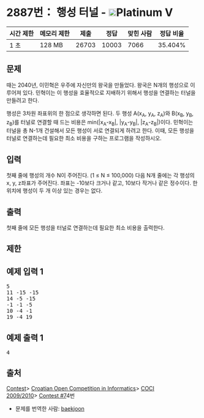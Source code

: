 # 2887번： 행성 터널 - <img src="https://static.solved.ac/tier_small/16.svg" style="height:20px" />Platinum V


| 시간 제한 | 메모리 제한 | 제출 | 정답 | 맞힌 사람 | 정답 비율 |
| --- | --- | --- | --- | --- | --- |
| 1 초 | 128 MB | 26703 | 10003 | 7066 | 35.404% |


## 문제


때는 2040년, 이민혁은 우주에 자신만의 왕국을 만들었다. 왕국은 N개의 행성으로 이루어져 있다. 민혁이는 이 행성을 효율적으로 지배하기 위해서 행성을 연결하는 터널을 만들려고 한다.

행성은 3차원 좌표위의 한 점으로 생각하면 된다. 두 행성 A(x<sub>A</sub>, y<sub>A</sub>, z<sub>A</sub>)와 B(x<sub>B</sub>, y<sub>B</sub>, z<sub>B</sub>)를 터널로 연결할 때 드는 비용은 min(|x<sub>A</sub>-x<sub>B</sub>|, |y<sub>A</sub>-y<sub>B</sub>|, |z<sub>A</sub>-z<sub>B</sub>|)이다.
민혁이는 터널을 총 N-1개 건설해서 모든 행성이 서로 연결되게 하려고 한다. 이때, 모든 행성을 터널로 연결하는데 필요한 최소 비용을 구하는 프로그램을 작성하시오.




## 입력


첫째 줄에 행성의 개수 N이 주어진다. (1 ≤ N ≤ 100,000) 다음 N개 줄에는 각 행성의 x, y, z좌표가 주어진다. 좌표는 -10보다 크거나 같고, 10보다 작거나 같은 정수이다. 한 위치에 행성이 두 개 이상 있는 경우는 없다. 



## 출력


첫째 줄에 모든 행성을 터널로 연결하는데 필요한 최소 비용을 출력한다.




## 제한




## 예제 입력 1


<pre>5
11 -15 -15
14 -5 -15
-1 -1 -5
10 -4 -1
19 -4 19
</pre>


## 예제 출력 1


<pre>4
</pre>






## 출처


[Contest](/category/45)> [Croatian Open Competition in Informatics](/category/17)> [COCI 2009/2010](/category/21)> [Contest #7](/category/detail/89)4번
- 문제를 번역한 사람: [baekjoon](/user/baekjoon)




